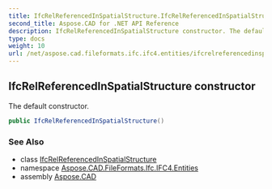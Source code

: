 ```yaml
---
title: IfcRelReferencedInSpatialStructure.IfcRelReferencedInSpatialStructure
second_title: Aspose.CAD for .NET API Reference
description: IfcRelReferencedInSpatialStructure constructor. The default constructor
type: docs
weight: 10
url: /net/aspose.cad.fileformats.ifc.ifc4.entities/ifcrelreferencedinspatialstructure/ifcrelreferencedinspatialstructure/
---
```

## IfcRelReferencedInSpatialStructure constructor

The default constructor.

```csharp
public IfcRelReferencedInSpatialStructure()
```

### See Also

* class [IfcRelReferencedInSpatialStructure](../)
* namespace [Aspose.CAD.FileFormats.Ifc.IFC4.Entities](../../ifcrelreferencedinspatialstructure/)
* assembly [Aspose.CAD](../../../)


